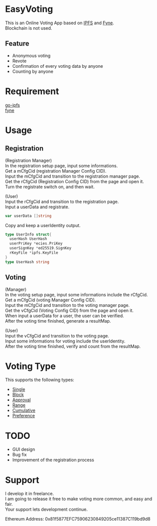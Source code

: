 # EasyVoting
This is an Online Voting App based on [IPFS](https://ipfs.io/) and [Fyne](https://fyne.io/).<br>
Blockchain is not used.<br>

## Feature
* Anonymous voting  
* Revote  
* Confirmation of every voting data by anyone  
* Counting by anyone


# Requirement
[go-ipfs](https://github.com/ipfs/go-ipfs)  
[fyne](https://github.com/fyne-io/fyne)

# Usage
<!--
<img alt="system_process" src="https://github.com/m-vlanbdg2ln52gla/EasyVoting/blob/main/images/system_process.png"><br>
-->
## Registration
<!--
<img alt="registration" src="https://github.com/m-vlanbdg2ln52gla/EasyVoting/blob/main/images/registration.png"><br>
-->
(Registration Manager)  
In the registration setup page, input some informations.  
Get a mCfgCid (registration Manager Config CID).  
Input the mCfgCid and transition to the registration manager page.  
Get the rCfgCid (Registration Config CID) from the page and open it.  
Turn the registrate switch on, and then wait.    

(User)  
Input the rCfgCid and transition to the registration page.  
Input a userData and registrate.  

```Go
var userData []string
```

Copy and keep a userIdentity output.  
```Go
type UserInfo struct{
  userHash UserHash
  userPriKey *ecies.PriKey
  userSignKey *ed25519.SignKey
  rKeyFile *ipfs.KeyFile
}
type UserHash string
```

## Voting
<!--
<img alt="voting" src="https://github.com/m-vlanbdg2ln52gla/EasyVoting/blob/main/images/voting.png"><br>
-->
(Manager)  
In the voting setup page, input some informations include the rCfgCid.  
Get a mCfgCid (voting Manager Config CID).  
Input the mCfgCid and transition to the voting manager page.  
Get the vCfgCid (Voting Config CID) from the page and open it.  
When input a userData for a user, the user can be verified.    
After the voting time finished, generate a resultMap.    

(User)  
Input the vCfgCid and transition to the voting page.  
Input some informations for voting include the userIdentity.  
After the voting time finished, verify and count from the resultMap.   

# Voting Type
This supports the following types:  
* [Single](https://en.wikipedia.org/wiki/Single_transferable_vote)  
* [Block](https://en.wikipedia.org/wiki/Multiple_non-transferable_vote)  
* [Approval](https://en.wikipedia.org/wiki/Approval_voting)  
* [Range](https://en.wikipedia.org/wiki/Score_voting)  
* [Cumulative](https://en.wikipedia.org/wiki/Cumulative_voting)  
* [Preference](https://en.wikipedia.org/wiki/Ranked_voting)  


# TODO
* GUI design
* Bug fix  
* Improvement of the registration process


# Support
I develop it in freelance.<br>
I am going to release it free to make voting more common, and easy and fair.<br>
Your support lets development continue.<br>

Ethereum Address: 0x81f5877EFC75906230849205ce11387C119bd9d8

